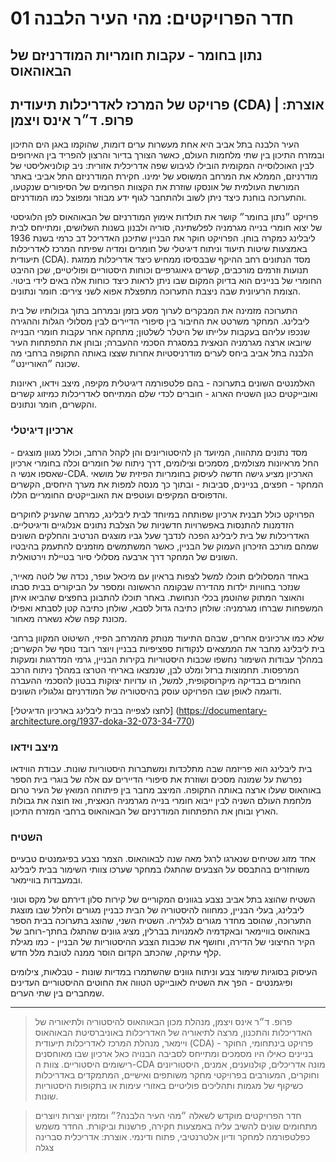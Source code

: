 # חדר הפרויקטים: מהי העיר הלבנה 01 #

## נתון בחומר - עקבות חומריות המודרניזם של הבאוהאוס ##
## פרויקט של המרכז לאדריכלות תיעודית (CDA) | אוצרת: פרופ. ד״ר אינס ויצמן ##

העיר הלבנה בתל אביב היא אחת מעשרות ערים דומות, שהוקמו באגן הים התיכון
ובמזרח התיכון בין שתי מלחמות העולם, כאשר הצורך בדיור והרצון להפריד בין
האירופים לבין האוכלוסייה המקומית הובילו לגיבוש שפה אדריכלית אזורית: ניב
קולוניאליסטי של מודרניזם, הממלא את המרחב המשוסע של ימינו. חקירת
המודרניזם התל אביבי באתר המורשת העולמית של אונסקו שוזרת את הקצוות
הפרומים של הסיפורים שנקטעו, והתערוכה בוחנת כיצד ניתן לשוב ולהתחבר לגוף
ידע מבוזר ומפוצל כמו המודרניזם.

פרויקט ״נתון בחומר״ קושר את תולדות אימוץ המודרניזם של הבאוהאוס לפן
הלוגיסטי של יצוא חומרי בנייה מגרמניה לפלשתינה, סוריה ולבנון בשנות
השלושים, ומתייחס לבית ליבלינג כמקרה בוחן. הפרויקט חוקר את הבניין שתיכנן
האדריכל דב כרמי בשנת 1936 באמצעות שיטות תיעוד וניתוח דיגיטלי של חומרים
ומדיה שפיתח המרכז לאדריכלות תיעודית (CDA). מסד הנתונים רחב
ההיקף שבבסיסו ממחיש כיצד אדריכלות ממזגת תנועות וזרמים מורכבים, קשרים
גיאוגרפיים וכוחות היסטוריים ופוליטיים, שכן ההיבט החומרי של בניינים הוא
בדיוק המקום שבו ניתן לראות כיצד כוחות אלה באים לידי ביטוי. הצומת
הרעיונית שבה ניצבת התערוכה מתפצלת אפוא לשני צירים: חומר
ונתונים.

התערוכה מזמינה את המבקרים לערוך מסע בזמן ובמרחב בתוך גבולותיו של בית
ליבלינג. המחקר משרטט את החיבור בין סיפורי הדיירים לבין מסלולי הגלות
וההגירה שנכפו עליהם בעקבות עלייתו של היטלר לשלטון; מתחקה אחר עקבות חומרי
הבנייה שיובאו ארצה מגרמניה הנאצית במסגרת הסכמי ההעברה; ובוחן את התפתחות
העיר הלבנה בתל אביב ביחס לערים מודרניסטיות אחרות שצצו באותה התקופה ברחבי
מה שכונה ״האוריינט״.

האלמנטים השונים בתערוכה - בהם פלטפורמה דיגיטלית מקיפה, מיצב וידאו,
ראיונות ואובייקטים כגון השטיח הארוג - חוברים לכדי שלם המתייחס לאדריכלות
כמיזוג קשרים והקשרים, חומר ונתונים.

### ארכיון דיגיטלי ###

מסד נתונים מתהווה, המיועד הן להיסטוריונים והן לקהל הרחב, וכולל מגוון
מוצגים - החל מראיונות מצולמים, מסמכים וצילומים, דרך ניתוח של חומרים וכלה
בחומרי ארכיון שאספו אנשי ה-CDA. הארכיון מציע גישה חדשה
לעיסוק בחומריות הפיזית של מושאי המחקר - חפצים, בניינים, סביבות - ובתוך
כך מנסה למפות את מערך היחסים, הקשרים והדפוסים המקיפים ועוטפים את
האובייקטים החומריים הללו.

הפרויקט כולל תבנית ארכיון שפותחה במיוחד לבית ליבלינג, כמרחב שהעניק
לחוקרים הזדמנות להתנסות באפשרויות חדשניות של הצלבת נתונים אנלוגיים
ודיגיטליים. האדריכלות של בית ליבלינג הפכה לנדבך שעל גביו מוצגים הנרטיב
והחלקים השונים שמהם מורכב הזיכרון העמוק של הבניין, כאשר המשתמשים מוזמנים
להתעמק בהיבטיו השונים של המחקר דרך ארבעה מסלולי סיור בטיילת
וירטואלית.

באחד המסלולים תוכלו למשל לצפות בראיון עם מיכאל עופר, נכדהּ של לוטה
מאייר, שנזכר בחוויות ילדות מהדירה שבקומה הראשונה ומספר על הביקורים בבית
סבתו והאוצר המתוק שהוטמן בכלי הנחושת. באחר תוכלו להתבונן בחפצים שהביאו
איתן המשפחות שברחו מגרמניה: שולחן כתיבה גדול לסבא, שולחן כתיבה קטן לסבתא
ואפילו מכונת קפה שלא נשארה מאחור.

שלא כמו ארכיונים אחרים, שבהם התיעוד מנותק מהמרחב הפיזי, השיטוט המקוון
ברחבי בית ליבלינג מחבר את הממצאים לנקודות ספציפיות בבניין ויוצר רובד
נוסף של הקשרים; במהלך עבודות השימור נחשפו שכבות היסטוריות בקירות הבניין,
גרמי המדרגות ומעקות המרפסות. תחמוצות ברזל ומלט לבן, שנמצאו באריחי הטרצו
במהלך ניתוח הרכב החומרים בבדיקה מיקרוסקופית, למשל, הו עדויות יצוקות
בבטון להסכמי ההעברה ודוגמה לאופן שבו הפרויקט עוסק בהיסטוריה של המודרניזם
וגלגוליו השונים.

[לחצו לצפייה בבית ליבלינג בארכיון הדיגיטלי] (https://documentary-architecture.org/1937-doka-32-073-34-770)

### מיצב וידאו ###

בית ליבלינג הוא פריזמה שבה מתלכדות ומשתברות היסטוריות שונות. עבודת
הווידאו נפרשת על שמונה מסכים ושוזרת את סיפורי הדיירים עם אלה של בוגרי
בית הספר באוהאוס שעלו ארצה באותה התקופה. המיצב מחבר בין פיתוחה המואץ של
העיר טרום מלחמת העולם השניה לבין ייבוא חומרי בנייה מגרמניה הנאצית, ואז
חוצה את גבולות הארץ ובוחן את התפתחות המודרניזם של הבאוהאוס ברחבי המזרח
התיכון.

### השטיח ###

אחד מזוג שטיחים שנארגו לרגל מאה שנה לבאוהאוס. הצמר נצבע בפיגמנטים
טבעיים משוחזרים בהתבסס על הצבעים שהתגלו במחקר שערכו צוותי השימור בבית
ליבלינג ובמעבדות בוויימאר.

השטיח שהוצג בתל אביב נצבע בגוונים המקוריים של קירות סלון דירתם של מקס
וטוני ליבלינג, בעלי הבניין, כמחווה להיסטוריה של הבית כבניין מגורים ולחלל
שבו מוצגת התערוכה, שהוסב מחדר מגורים לגלריה. השטיח השני, שהוצג בתערוכה
בבית הספר באוהאוס בוויימאר ובאקדמיה לאמנויות בברלין, מציג גוונים שהתגלו
בחתך-רוחב של הקיר החיצוני של הדירה, וחושף את שכבות הצבע ההיסטוריות של
הבניין - כמו מגילת קלף עתיקה, שהכתב הקדום הוסר ממנה לטובת מלל
חדש.

העיסוק בסוגיות שימור צבע וניתוח גוונים שהשתמרו במדיות שונות - טבלאות,
צילומים ופיגמנטים - הפך את השטיח לאובייקט הטווה את החוטים ההיסטוריים
העדינים שמחברים בין שתי הערים.

---

> פרופ. ד״ר אינס ויצמן, מנהלת מכון הבאוהאוס להיסטוריה ולתיאוריה של
האדריכלות והתכנון, מרצה לתיאוריה של האדריכלות באוניברסיטת הבאוהאוס
ויימאר, מנהלת המרכז לאדריכלות תיעודית (CDA) - פרויקט
בינתחומי, החוקר בניינים כאילו היו מסמכים ומתייחס לסביבה הבנויה כאל
ארכיון שבו מאוחסנים רישומים היסטוריים. צוות ה-CDA מונה
אדריכלים, קולנוענים, אמנים, היסטוריונים וחוקרים, המעורבים בפרויקטי מחקר
משותפים ואישיים, המתמקדים באדריכלות כשיקוף של מגמות ותהליכים פוליטיים
באזורי עימות או בתקופות היסטוריות שונות.

> חדר הפרויקטים מוקדש לשאלה ״מהי העיר הלבנה?״ ומזמין יוצרות ויוצרים
מתחומים שונים להשיב עליה באמצעות חקירה, פרשנות וביקורת. החדר משמש
כפלטפורמה למחקר ודיון אלטרנטיבי, פתוח ודינמי.  אוצרת:
אדריכלית סברינה צגלה
